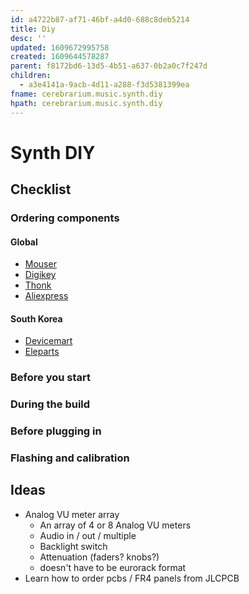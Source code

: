 ```yaml
---
id: a4722b87-af71-46bf-a4d0-688c8deb5214
title: Diy
desc: ''
updated: 1609672995758
created: 1609644578287
parent: f8172bd6-13d5-4b51-a637-0b2a0c7f247d
children:
  - a3e4141a-9acb-4d11-a288-f3d5381399ea
fname: cerebrarium.music.synth.diy
hpath: cerebrarium.music.synth.diy
---
```

# Synth DIY

## Checklist

### Ordering components

#### Global

- [Mouser](https://www.mouser.com/)
- [Digikey](https://www.digikey.com/)
- [Thonk](https://www.thonk.co.uk/)
- [Aliexpress](https://aliexpress.com/)

#### South Korea

- [Devicemart](https://www.devicemart.co.kr/)
- [Eleparts](https://www.eleparts.co.kr/)

### Before you start

### During the build

### Before plugging in

### Flashing and calibration

## Ideas

- Analog VU meter array
  - An array of 4 or 8 Analog VU meters
  - Audio in / out / multiple
  - Backlight switch
  - Attenuation (faders? knobs?)
  - doesn't have to be eurorack format
- Learn how to order pcbs / FR4 panels from JLCPCB

